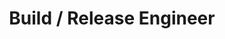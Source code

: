 ---
layout: post
company: Postini
location: Redwood City/San Carlos, CA
duties: Responsible for improving and documenting Build/Release/Deployment processes. Environments improved include Configuration Management (CVS), continuous builds (Tinderbox/Bonsai) and integration with defect reporting (Bugzilla). Linux/Solaris development and deployment environments, shell scripting, perl, Web development
title: Build / Release Engineer
dates: Dec 2004 - Sep 2007
---